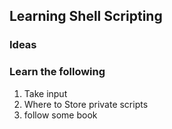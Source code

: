## **Learning Shell Scripting**

### Ideas

### Learn the following

1. Take input
2. Where to Store private scripts
3. follow some book